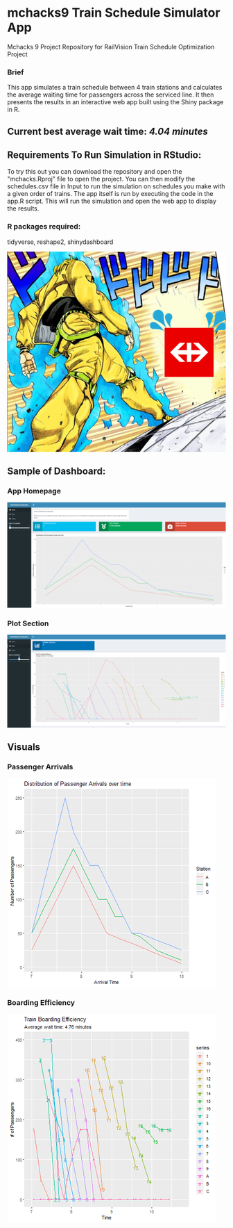 # mchacks9  Train Schedule Simulator App
Mchacks 9 Project Repository for RailVision Train Schedule Optimization Project

### Brief
This app simulates a train schedule between 4 train stations and calculates the average waiting time for passengers across the serviced line. It then presents the results in an interactive web app built using the Shiny package in R.

## Current best average wait time: *4.04 minutes*

## Requirements To Run Simulation in RStudio:
To try this out you can download the repository and open the "mchacks.Rproj" file to open the project. You can then modify the schedules.csv file in Input to run the simulation on schedules you make with a given order of trains. The app itself is run by executing the code in the app.R script. This will run the simulation and open the web app to display the results.
### R packages required:
tidyverse, reshape2, shinydashboard


![Dio v. SBB](https://github.com/aosakwe/mchacks9/blob/shiny/visuals/SBB_DIO.png)

## Sample of Dashboard:
### App Homepage
![Homepage](https://github.com/aosakwe/mchacks9/blob/shiny/visuals/sample_dash1.png)

### Plot Section
![Plots](https://github.com/aosakwe/mchacks9/blob/shiny/visuals/sample_dash2.png)

## Visuals
### Passenger Arrivals
![Plot of Passenger Arrivals](https://github.com/aosakwe/mchacks9/blob/shiny/visuals/passenger_plot.png)

### Boarding Efficiency
![Plot of Boarding Efficiency](https://github.com/aosakwe/mchacks9/blob/shiny/visuals/best_result_plot26Jan2022.png)



